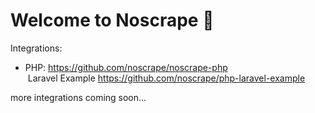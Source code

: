 # Welcome to Noscrape 👋

Integrations:
- PHP: https://github.com/noscrape/noscrape-php<br />
    &nbsp;Laravel Example https://github.com/noscrape/php-laravel-example

more integrations coming soon...
